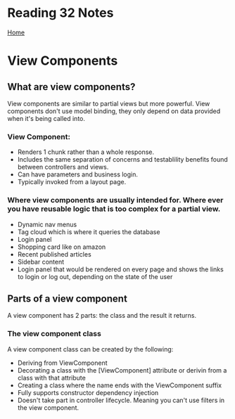 # Reading 32 Notes

[Home](README.md)

# View Components

## What are view components?
View components are similar to partial views but more powerful. View components don't use model binding, they only depend on data provided when it's being called into. 

### View Component:
- Renders 1 chunk rather than a whole response.
- Includes the same separation of concerns and testablility benefits found between controllers and views.
- Can have parameters and business login.
- Typically invoked from a layout page.

### Where view components are usually intended for. Where ever you have reusable logic that is too complex for a partial view.
- Dynamic nav menus
- Tag cloud which is where it queries the database
- Login panel
- Shopping card like on amazon
- Recent published articles
- Sidebar content
- Login panel that would be rendered on every page and shows the links to login or log out, depending on the state of the user

## Parts of a view component
A view component has 2 parts: the class and the result it returns. 

### The view component class
A view component class can be created by the following:
- Deriving from ViewComponent
- Decorating a class with the [ViewComponent] attribute or derivin from a class with that attribute
- Creating a class where the name ends with the ViewComponent suffix
- Fully supports constructor dependency injection
- Doesn't take part in controller lifecycle. Meaning you can't use filters in the view component.